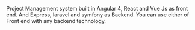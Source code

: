 Project Management system built in Angular 4, React and Vue Js as front end. And Express, laravel and symfony as Backend.
You can use either of Front end with any backend technology.
